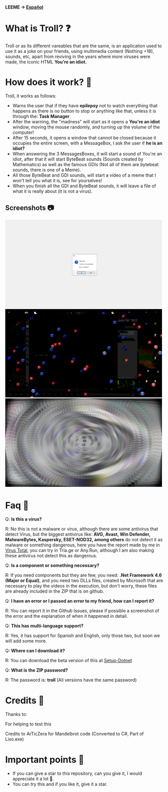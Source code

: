 #### LEEME -> [Español](README-ES.md)

# What is Troll? ❓
Troll or as its different vareables that are the same, is an application used to use it as a joke on your friends, using multimedia content (Nothing +18), sounds, etc, apart from reviving in the years where more viruses were made, the iconic HTML **You're an idiot.**

# How does it work? 🔧
Troll, it works as follows: 
* Warns the user that if they have **epilepsy** not to watch everything that happens as there is no button to stop or anything like that, unless it is through the: **Task Manager**.
* After the warning, the "madness" will start as it opens a **You're an idiot** window, moving the mouse randomly, and turning up the volume of the computer!
* After 15 seconds, it opens a window that cannot be closed because it occupies the entire screen, with a MessageBox, I ask the user if **he is an idiot?**
* When answering the 3 MessagesBoxes, it will start a sound of You're an idiot, after that it will start ByteBeat sounds (Sounds created by Mathematics) as well as the famous GDIs (Not all of them are bytebeat sounds, there is one of a Meme).
* All those ByteBeat and GDI sounds, will start a video of a meme that I won't tell you what it is, see for yourselves!
* When you finish all the GDI and ByteBeat sounds, it will leave a file of what it is really about (it is not a virus).

## Screenshots 📷

<img width="500" alt="Screenshot 1" src="Screenshots/Photo 1.png"> <img width="500" alt="Screenshot 2" src="Screenshots/Photo 2.png"> 
<img width="500" alt="Screenshot 3" src="Screenshots/Photo 3.png"> 

# Faq 🤔
Q: **Is this a virus?**

R: No this is not a malware or virus, although there are some antivirus that detect Virus, but the biggest antivirus like: **AVG, Avast, Win Defender, MalwareBytes, Kaspersky, ESET-NOD32, among others** do not detect it as malware or something dangerous, here you have the report made by me in [Virus Total](https://www.virustotal.com/gui/file/9f7b386a7184191f63b293403291719a56163552efa6f91386a060b471e129ab?nocache=1), you can try in Tria.ge or Any.Run, although I am also making these antivirus not detect this as dangerous.

Q: **Is a component or something necessary?**

R: If you need components but they are few, you need: **.Net Framework 4.6 (Major or Equal)**, and you need two DLLs files, created by Microsoft that are necessary to play the videos in the execution, but don't worry, these files are already included in the ZIP that is on github.

Q: **I have an error or I passed an error to my friend, how can I report it?**

R: You can report it in the Github Issues, please if possible a screenshot of the error and the explanation of when it happened in detail.

Q: **This has multi-language support?**

R: Yes, it has support for Spanish and English, only those two, but soon we will add some more.

Q: **Where can I download it?**

R: You can download the beta version of this at [Setup-Dotnet](https://github.com/Joseantonio2354/Troll/raw/main/Setup.zip)

Q: **What is the ZIP password?**

R: The password is: **troll** (All versions have the same password)

# Credits 👥
Thanks to:


For helping to test this

Credits to ArTicZera for Mandelbrot code (Converted to C#, Part of Lixo.exe)

# Important points 📌
* If you can give a star to this repository, can you give it, I would appreciate it a lot 💖.
* You can try this and if you like it, give it a star.
